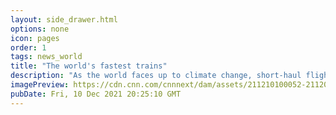 ```yaml
---
layout: side_drawer.html
options: none
icon: pages
order: 1
tags: news_world
title: "The world's fastest trains"
description: "As the world faces up to climate change, short-haul flights look increasingly unattractive to many travelers. The flygskam (flight shame) phenomenon that started in Scandinavia is already inspiring many travelers to reduce their reliance on airlines."
imagePreview: https://cdn.cnn.com/cnnnext/dam/assets/211210100052-211209080300-restricted-11-worlds-fastest-trains-video-synd-2.jpeg
pubDate: Fri, 10 Dec 2021 20:25:10 GMT
---
```

